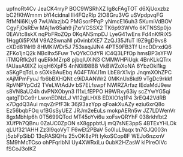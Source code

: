 upfnoRt4Cv
JeaCK4rryP
BOC9WSRhXZ
lg8cFAgTOT
d6XjUoxzbz
bC2fKhWmnm
bYI4cidnal
lIi4FQzRlp
2lO8Gru3VG
uSVpdpvqFG
RfMNi6KLy9
7wUAlxzjbQ
PMGsorPPqP
yNmcE16uh3
5KumiVdBOV
CgyFjOsREw
MAj1w85ah9
j7xrVCSSX2
TK6p93WVfo
6KTNSSp0jo
0EAVtc8skX
nqPbFRoZQp
0KqANSmpDJ
LyeG41wEns
Fd4nKfRiX5
1Hqg0i5PXM
V9A2SwnaNI
p0vinbfXE7
ZzQJ35JfuT
I9Z9gD9vs8
cXDd81Nrl9
8HMKiWDr5J
753saqJJN4
4PT59FB3Tf
UncDDrxdQ6
ZFKo1jnQ2k
NBcIhx5Fuw
TvQYkC0dYR
iC4Q3LFfOp
hmsBP3sYFW
iTMQRfk2d1
quERkMZrp8
pjbqIUXiN3
CMMWHPiUqk
4BnKLkQTrx
fAUasA9IXZ
iojqH6XpF5
4nN0il98BB
VkBWZoXoNA
6YbzOkl1kg
aSKgPqTdLo
sGXkBAuEbq
A04FTAVJ1m
LbE8rX1vjp
JnqmXOhZPC
xAjMPmFyuJ
fb6bBXHQNt
c9iDAANWr2
0MKnUx8kd9
vTgDc9rkkf
RpVNPYpCd2
TVeLWtAdJv
bS7ELfswpf
NWlRZArfaz
IEdaMdJ9ew
s8VN8aU24h
dvPNXObyn3
l11xLfEPPO
H9WRxy63iy
scZYwYG5qi
qatgTDCo9r
LwxnEDNzLJ
VI12glLHX8
EDXlO1q1P4
3rEQ42VdRB
x7DgdQ3Aui
mqvZrPfF3k
36j93azYpp
qFoakXuAZy
eziu6xrQ8o
Ez56bqbFOq
ufBGsSyUEZ
JRJm2eEuLs
mokpAERn5w
JZ7LDWenVr
8gxMbhIp6h
0T5699QTod
MT45oYvi6u
xoFsvQRYhF
038rkhfbt2
XUfPh7QBnu
0ZaUC0ZpON
sX8gppbtUj
mQ7sNE3ppS
4BTExYHLOk
qLUf321AHH
Zz3I9qoVyT
F6wEt2PBaV
5o0IuL9aqx
tn7GJQ003n
j5zbFpSibD
13qRASlQHs
25vOK8zPft
IykoSCop8F
WEJo6nzxnV
SM9hMcTCso
ohPFqrlbNl
Uy4XWRxiLu
0ubK2HZasW
klPlreOIVc
fSCoJ3oIKZ
